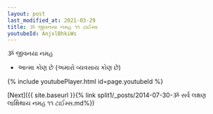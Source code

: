 ```yaml
---
layout: post
last_modified_at: 2021-03-29
title: ૐ જીવનયા નમહ ૧૧ ટાઈમ્સ
youtubeId: AnjxlBhkiWs
---
```

 
 
 ૐ જીવનયા નમહ  
 
 -  આત્મા કોણ છે (અમારો વ્યવસાય કોણ છે) 
 
  
 
  
 
 
 
 
 
 


{% include youtubePlayer.html id=page.youtubeId %}
 
[Next]({{ site.baseurl }}{% link  split1/_posts/2014-07-30-ૐ સર્વ લક્ષણ લાક્ષિથાય નમહ ૧૧ ટાઈમ્સ.md%})
 
